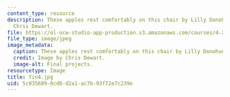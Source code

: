 ```yaml
---
content_type: resource
description: These apples rest comfortably on this chair by Lilly Donohue. Image by
  Chris Dewart.
file: https://ol-ocw-studio-app-production.s3.amazonaws.com/courses/4-296-furniture-making-spring-2005/5c0356890cd6d2a1ac7b93f72e7c239e_fin4.jpg
file_type: image/jpeg
image_metadata:
  caption: These apples rest comfortably on this chair by Lilly Donohue.
  credit: Image by Chris Dewart.
  image-alt: Final projects.
resourcetype: Image
title: fin4.jpg
uid: 5c035689-0cd6-d2a1-ac7b-93f72e7c239e
---
```

